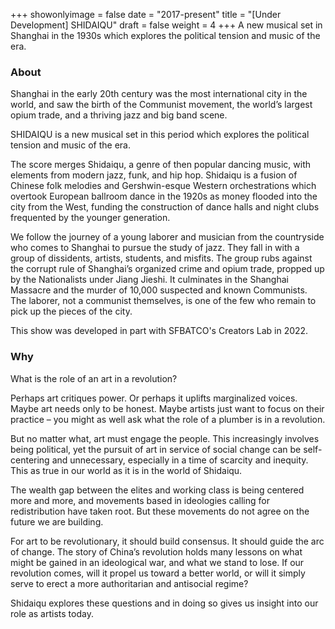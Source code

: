 +++
showonlyimage = false
date = "2017-present"
title = "[Under Development] SHIDAIQU"
draft = false
weight = 4
+++
A new musical set in Shanghai in the 1930s which explores the political tension and music of the era.

<!--more-->

### About
Shanghai in the early 20th century was the most international city in the world, and saw the birth of the Communist movement, the world’s largest opium trade, and a thriving jazz and big band scene.

SHIDAIQU is a new musical set in this period which explores the political tension and music of the era.

The score merges Shidaiqu, a genre of then popular dancing music, with elements from modern jazz, funk, and hip hop. Shidaiqu is a fusion of Chinese folk melodies and Gershwin-esque Western orchestrations which overtook European ballroom dance in the 1920s as money flooded into the city from the West, funding the construction of dance halls and night clubs frequented by the younger generation.

We follow the journey of a young laborer and musician from the countryside who comes to Shanghai to pursue the study of jazz. They fall in with a group of dissidents, artists, students, and misfits. The group rubs against the corrupt rule of Shanghai’s organized crime and opium trade, propped up by the Nationalists under Jiang Jieshi. It culminates in the Shanghai Massacre and the murder of 10,000 suspected and known Communists. The laborer, not a communist themselves, is one of the few who remain to pick up the pieces of the city.

This show was developed in part with SFBATCO's Creators Lab in 2022.

### Why
What is the role of an art in a revolution?

Perhaps art critiques power. Or perhaps it uplifts marginalized voices. Maybe art needs only to be honest. Maybe artists just want to focus on their practice – you might as well ask what the role of a plumber is in a revolution.

But no matter what, art must engage the people. This increasingly involves being political, yet the pursuit of art in service of social change can be self-centering and unnecessary, especially in a time of scarcity and inequity. This as true in our world as it is in the world of Shidaiqu.

The wealth gap between the elites and working class is being centered more and more, and movements based in ideologies calling for redistribution have taken root. But these movements do not agree on the future we are building.

For art to be revolutionary, it should build consensus. It should guide the arc of change. The story of China’s revolution holds many lessons on what might be gained in an ideological war, and what we stand to lose. If our revolution comes, will it propel us toward a better world, or will it simply serve to erect a more authoritarian and antisocial regime?

Shidaiqu explores these questions and in doing so gives us insight into our role as artists today.
